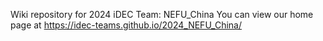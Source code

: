 Wiki repository for 2024 iDEC Team: NEFU_China
You can view our home page at https://idec-teams.github.io/2024_NEFU_China/
